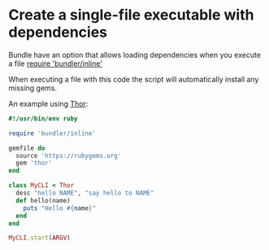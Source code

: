 # Create a single-file executable with dependencies

Bundle have an option that allows loading dependencies when you execute a file
[require 'bundler/inline'](https://bundler.io/v2.0/guides/bundler_in_a_single_file_ruby_script.html)

When executing a file with this code the script will automatically install any missing gems. 

An example using [Thor](http://whatisthor.com/):

```ruby
#!/usr/bin/env ruby

require 'bundler/inline'

gemfile do
  source 'https://rubygems.org'
  gem 'thor'
end

class MyCLI < Thor
  desc "hello NAME", "say hello to NAME"
  def hello(name)
    puts "Hello #{name}"
  end
end

MyCLI.start(ARGV)
```
